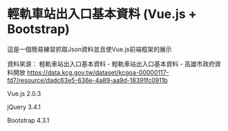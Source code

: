# 輕軌車站出入口基本資料 (Vue.js + Bootstrap)
這是一個簡易練習抓取Json資料並且使Vue.js前端框架的展示



資料來源：
輕軌車站出入口基本資料 - 輕軌車站出入口基本資料 - 高雄市政府資料開放
https://data.kcg.gov.tw/dataset/kcgoa-00000117-fd7/resource/dadc63e5-636e-4a89-aa9d-18391fc0911b



Vue.js 2.0.3

jQuery 3.4.1

Bootstrap 4.3.1
